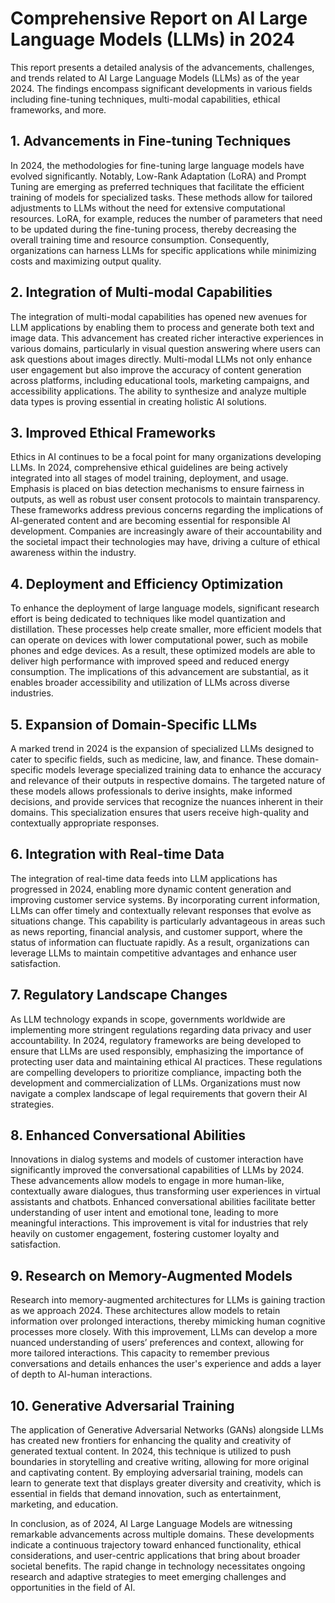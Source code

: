 # Comprehensive Report on AI Large Language Models (LLMs) in 2024

This report presents a detailed analysis of the advancements, challenges, and trends related to AI Large Language Models (LLMs) as of the year 2024. The findings encompass significant developments in various fields including fine-tuning techniques, multi-modal capabilities, ethical frameworks, and more. 

## 1. Advancements in Fine-tuning Techniques
In 2024, the methodologies for fine-tuning large language models have evolved significantly. Notably, Low-Rank Adaptation (LoRA) and Prompt Tuning are emerging as preferred techniques that facilitate the efficient training of models for specialized tasks. These methods allow for tailored adjustments to LLMs without the need for extensive computational resources. LoRA, for example, reduces the number of parameters that need to be updated during the fine-tuning process, thereby decreasing the overall training time and resource consumption. Consequently, organizations can harness LLMs for specific applications while minimizing costs and maximizing output quality.

## 2. Integration of Multi-modal Capabilities
The integration of multi-modal capabilities has opened new avenues for LLM applications by enabling them to process and generate both text and image data. This advancement has created richer interactive experiences in various domains, particularly in visual question answering where users can ask questions about images directly. Multi-modal LLMs not only enhance user engagement but also improve the accuracy of content generation across platforms, including educational tools, marketing campaigns, and accessibility applications. The ability to synthesize and analyze multiple data types is proving essential in creating holistic AI solutions.

## 3. Improved Ethical Frameworks 
Ethics in AI continues to be a focal point for many organizations developing LLMs. In 2024, comprehensive ethical guidelines are being actively integrated into all stages of model training, deployment, and usage. Emphasis is placed on bias detection mechanisms to ensure fairness in outputs, as well as robust user consent protocols to maintain transparency. These frameworks address previous concerns regarding the implications of AI-generated content and are becoming essential for responsible AI development. Companies are increasingly aware of their accountability and the societal impact their technologies may have, driving a culture of ethical awareness within the industry.

## 4. Deployment and Efficiency Optimization
To enhance the deployment of large language models, significant research effort is being dedicated to techniques like model quantization and distillation. These processes help create smaller, more efficient models that can operate on devices with lower computational power, such as mobile phones and edge devices. As a result, these optimized models are able to deliver high performance with improved speed and reduced energy consumption. The implications of this advancement are substantial, as it enables broader accessibility and utilization of LLMs across diverse industries.

## 5. Expansion of Domain-Specific LLMs 
A marked trend in 2024 is the expansion of specialized LLMs designed to cater to specific fields, such as medicine, law, and finance. These domain-specific models leverage specialized training data to enhance the accuracy and relevance of their outputs in respective domains. The targeted nature of these models allows professionals to derive insights, make informed decisions, and provide services that recognize the nuances inherent in their domains. This specialization ensures that users receive high-quality and contextually appropriate responses.

## 6. Integration with Real-time Data
The integration of real-time data feeds into LLM applications has progressed in 2024, enabling more dynamic content generation and improving customer service systems. By incorporating current information, LLMs can offer timely and contextually relevant responses that evolve as situations change. This capability is particularly advantageous in areas such as news reporting, financial analysis, and customer support, where the status of information can fluctuate rapidly. As a result, organizations can leverage LLMs to maintain competitive advantages and enhance user satisfaction.

## 7. Regulatory Landscape Changes
As LLM technology expands in scope, governments worldwide are implementing more stringent regulations regarding data privacy and user accountability. In 2024, regulatory frameworks are being developed to ensure that LLMs are used responsibly, emphasizing the importance of protecting user data and maintaining ethical AI practices. These regulations are compelling developers to prioritize compliance, impacting both the development and commercialization of LLMs. Organizations must now navigate a complex landscape of legal requirements that govern their AI strategies.

## 8. Enhanced Conversational Abilities 
Innovations in dialog systems and models of customer interaction have significantly improved the conversational capabilities of LLMs by 2024. These advancements allow models to engage in more human-like, contextually aware dialogues, thus transforming user experiences in virtual assistants and chatbots. Enhanced conversational abilities facilitate better understanding of user intent and emotional tone, leading to more meaningful interactions. This improvement is vital for industries that rely heavily on customer engagement, fostering customer loyalty and satisfaction.

## 9. Research on Memory-Augmented Models 
Research into memory-augmented architectures for LLMs is gaining traction as we approach 2024. These architectures allow models to retain information over prolonged interactions, thereby mimicking human cognitive processes more closely. With this improvement, LLMs can develop a more nuanced understanding of users’ preferences and context, allowing for more tailored interactions. This capacity to remember previous conversations and details enhances the user's experience and adds a layer of depth to AI-human interactions.

## 10. Generative Adversarial Training 
The application of Generative Adversarial Networks (GANs) alongside LLMs has created new frontiers for enhancing the quality and creativity of generated textual content. In 2024, this technique is utilized to push boundaries in storytelling and creative writing, allowing for more original and captivating content. By employing adversarial training, models can learn to generate text that displays greater diversity and creativity, which is essential in fields that demand innovation, such as entertainment, marketing, and education.

In conclusion, as of 2024, AI Large Language Models are witnessing remarkable advancements across multiple domains. These developments indicate a continuous trajectory toward enhanced functionality, ethical considerations, and user-centric applications that bring about broader societal benefits. The rapid change in technology necessitates ongoing research and adaptive strategies to meet emerging challenges and opportunities in the field of AI.